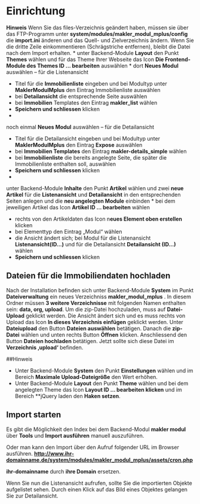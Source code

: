 # Einrichtung

**Hinweis** Wenn Sie das files-Verzeichnis geändert haben, müssen sie über das FTP-Programm unter **system/modules/makler_modul_mplus/config** die **import.ini** änderen und das Quell- und Zielverzeichnis ändern. Wenn Sie die dritte Zeile einkommentieren (Schrägstriche entfernen), bleibt die Datei nach dem Import erhalten.
* 
unter Backend-Module **Layout** den Punkt **Themes** wählen und für das Theme Ihrer Webseite das Icon **Die Frontend-Module des Themes ID … bearbeiten** auswählen
* 
dort **Neues Modul** auswählen – für die Listenansicht
 * Titel für die **Immobilienliste** eingeben und bei Modultyp unter **MaklerModulMplus**
den Eintrag Immobilienliste auswählen
 * bei **Detailansicht** die entsprechende Seite auswählen
 * bei **Immobilien** Templates den Eintrag **makler_list** wählen
 * **Speichern und schliessen** klicken
* 
noch einmal **Neues Modul** auswählen – für die Detailansicht
 * Titel für die Detailansicht eingeben und bei Modultyp unter **MaklerModulMplus**
den Eintrag **Expose** auswählen
 * bei **Immobilien Templates** den Eintrag **makler-details_simple** wählen
 * bei **Immobilienliste** die bereits angelegte Seite, die später die Immobilienliste enthalten soll, auswählen
 * **Speichern und schliessen** klicken
* 
unter Backend-Module **Inhalte** den Punkt **Artikel** wählen und zwei **neue Artikel** für die **Listenansicht** und
**Detailansicht** in den entsprechenden Seiten anlegen und die **neu angelegten Module** einbinden
* 
bei dem jeweiligen Artikel das Icon **Artikel ID … bearbeiten** wählen
 * rechts von den Artikeldaten das Icon n**eues Element oben erstellen** klicken
 * bei Elementtyp den Eintrag „Modul“ wählen
 * die Ansicht ändert sich; bei Modul für die Listenansicht **Listenansicht(ID...)**
und für die Detailansicht **Detailansicht (ID...)** wählen
 * **Speichern und schliessen** klicken



## Dateien für die Immobiliendaten hochladen

Nach der Installation befinden sich unter Backend-Module **System** im Punkt **Dateiverwaltung** ein neues Verzeichniss
**makler_modul_mplus**  . In diesem Ordner müssen **3 weitere Verzeichnisse** mit folgenden Namen
enthalten sein: **data, org, upload**. Um die zip-Datei hochzuladen, muss auf **Datei-Upload** geklickt werden. Die
Ansicht ändert sich und es muss rechts von Upload das Icon **In dieses Verzeichnis einfügen** geklickt werden.
Unter **Dateiupload** den Button **Dateien auswählen** betätigen. Danach die **zip-Datei** wählen und unten
rechts Button **Öffnen** klicken. Anschliessend den Button **Dateien hochladen** betätigen. Jetzt sollte sich diese
Datei im **Verzeichnis ‚upload‘** befinden.

##Hinweis

* Unter Backend-Module **System** den Punkt **Einstellungen** wählen und im Bereich **Maximale Upload-Dateigröße** den Wert erhöhen.
* Unter Backend-Module **Layout** den Punkt **Theme** wählen und bei dem angelegten Theme das Icon **Layout ID … bearbeiten klicken** und im Bereich **jQuery laden den **Haken setzen**.

## Import starten

Es gibt die Möglichkeit den Index bei dem Backend-Modul **makler modul** über **Tools** und **Import ausführen** manuell auszuführen.

Oder man kann den Import über den Aufruf folgender URL im Browser ausführen.
**http://www.ihr-domainname.de/system/modules/makler_modul_mplus/assets/cron.php**

**ihr-domainname** durch **ihre Domain** ersetzen.

Wenn Sie nun die Listenansicht aufrufen, sollte Sie die importierten Objekte aufgelistet sehen. Durch einen Klick auf das Bild eines Objektes gelangen Sie zur Detailansicht.
